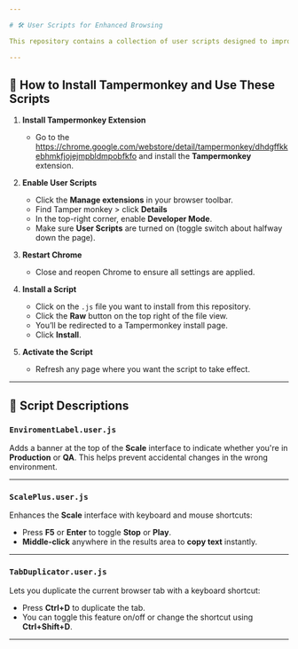 ```yaml
---

# 🛠️ User Scripts for Enhanced Browsing

This repository contains a collection of user scripts designed to improve your workflow and browsing experience. These scripts are intended for use with the **Tampermonkey** browser extension.

---
```


## 🔧 How to Install Tampermonkey and Use These Scripts

1. **Install Tampermonkey Extension**
   - Go to the https://chrome.google.com/webstore/detail/tampermonkey/dhdgffkkebhmkfjojejmpbldmpobfkfo and install the **Tampermonkey** extension.

2. **Enable User Scripts**
   - Click the **Manage extensions** in your browser toolbar.
   - Find Tamper monkey > click **Details**
   - In the top-right corner, enable **Developer Mode**.
   - Make sure **User Scripts** are turned on (toggle switch about halfway down the page).

3. **Restart Chrome**
   - Close and reopen Chrome to ensure all settings are applied.

4. **Install a Script**
   - Click on the `.js` file you want to install from this repository.
   - Click the **Raw** button on the top right of the file view.
   - You’ll be redirected to a Tampermonkey install page.
   - Click **Install**.

5. **Activate the Script**
   - Refresh any page where you want the script to take effect.

---

## 📜 Script Descriptions

### `EnviromentLabel.user.js`
Adds a banner at the top of the **Scale** interface to indicate whether you're in **Production** or **QA**. This helps prevent accidental changes in the wrong environment.

---

### `ScalePlus.user.js`
Enhances the **Scale** interface with keyboard and mouse shortcuts:
- Press **F5** or **Enter** to toggle **Stop** or **Play**.
- **Middle-click** anywhere in the results area to **copy text** instantly.

---

### `TabDuplicator.user.js`
Lets you duplicate the current browser tab with a keyboard shortcut:
- Press **Ctrl+D** to duplicate the tab.
- You can toggle this feature on/off or change the shortcut using **Ctrl+Shift+D**.

---

